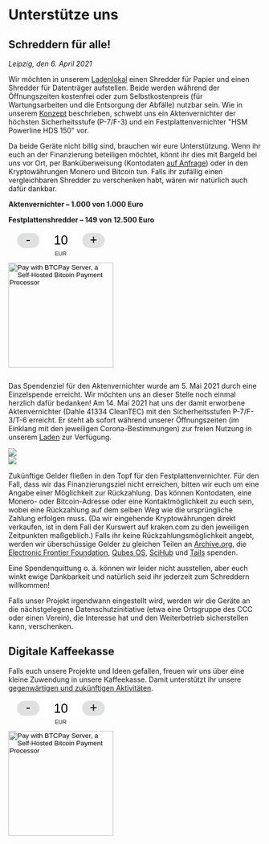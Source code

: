 # Unterstütze uns

## Schreddern für alle!

_Leipzig, den 6. April 2021_

Wir möchten in unserem [Ladenlokal](https://proxysto.re) einen Shredder für Papier und einen Shredder für Datenträger aufstellen. Beide werden während der Öffnungszeiten kostenfrei oder zum Selbstkostenpreis (für Wartungsarbeiten und die Entsorgung der Abfälle) nutzbar sein. Wie in unserem [Konzept](konzept.html) beschrieben, schwebt uns ein Aktenvernichter der höchsten Sicherheitsstufe (P-7/F-3) und ein Festplattenvernichter "HSM Powerline HDS 150" vor.

Da beide Geräte nicht billig sind, brauchen wir eure Unterstützung. Wenn ihr euch an der Finanzierung beteiligen möchtet, könnt ihr dies mit Bargeld bei uns vor Ort, per Banküberweisung (Kontodaten [auf Anfrage](https://proxysto.re/contact.html)) oder in den Kryptowährungen Monero und Bitcoin tun. Falls ihr zufällig einen vergleichbaren Shredder zu verschenken habt, wären wir natürlich auch dafür dankbar.

**Aktenvernichter – 1.000 von 1.000 Euro**

<div class="progress mb-3">
	<div class="progress-bar bg-success" role="progressbar" style="width: 100%"></div>
</div>

**Festplattenshredder – 149 von 12.500 Euro**

<div class="progress mb-3">
	<div class="progress-bar bg-success" role="progressbar" style="width: 1.192%"></div>
</div>

<div class="my-4 text-center">
	<style> .btcpay-form { display: inline-flex; align-items: center; justify-content: center; } .btcpay-form--inline { flex-direction: row; } .btcpay-form--block { flex-direction: column; } .btcpay-form--inline .submit { margin-left: 15px; } .btcpay-form--block select { margin-bottom: 10px; } .btcpay-form .btcpay-custom-container{ text-align: center; }.btcpay-custom { display: flex; align-items: center; justify-content: center; } .btcpay-form .plus-minus { cursor:pointer; font-size:25px; line-height: 25px; background: #DFE0E1; height: 30px; width: 45px; border:none; border-radius: 60px; margin: auto 5px; display: inline-flex; justify-content: center; } .btcpay-form select { -moz-appearance: none; -webkit-appearance: none; appearance: none; color: currentColor; background: transparent; border:1px solid transparent; display: block; padding: 1px; margin-left: auto; margin-right: auto; font-size: 11px; cursor: pointer; } .btcpay-form select:hover { border-color: #ccc; } .btcpay-form option { color: #000; background: rgba(0,0,0,.1); } .btcpay-input-price { -moz-appearance: textfield; border: none; box-shadow: none; text-align: center; font-size: 25px; margin: auto; border-radius: 5px; line-height: 35px; background: #fff; }.btcpay-input-price::-webkit-outer-spin-button, .btcpay-input-price::-webkit-inner-spin-button { -webkit-appearance: none; margin: 0; } </style>
	<script>
		function handlePlusMinus(event) {
			event.preventDefault();
			const root = event.target.closest('.btcpay-form');
			const el = root.querySelector('.btcpay-input-price');
			const step = parseInt(event.target.dataset.step) || 1;
			const min = parseInt(event.target.dataset.min) || 1;
			const max = parseInt(event.target.dataset.max);
			const type = event.target.dataset.type;
			const price = parseInt(el.value) || min;
			if (type === '-') {
				el.value = price - step < min ? min : price - step;
			} else if (type === '+') {
				el.value = price + step > max ? max : price + step;
			}
		}
		function handlePriceInput(event) {
			event.preventDefault();
			const root = event.target.closest('.btcpay-form');
			const price = parseInt(event.target.dataset.price);
			if (isNaN(event.target.value)) root.querySelector('.btcpay-input-price').value = price;
			const min = parseInt(event.target.getAttribute('min')) || 1;
			const max = parseInt(event.target.getAttribute('max'));
			if (event.target.value < min) {
				event.target.value = min;
			} else if (event.target.value > max) {
				event.target.value = max;
			}
		}
	</script>
	<form method="POST" action="https://pay.proxysto.re/api/v1/invoices" class="btcpay-form btcpay-form--block">
	  <input type="hidden" name="storeId" value="53wEhRv1kSEYRWR5q82UrF56eWSSDRH7bL4iq1RYqoJt" />
	  <input type="hidden" name="orderId" value="Shredder" />
	  <input type="hidden" name="checkoutDesc" value="Shredder – Thank you very much!" />
	  <input type="hidden" name="browserRedirect" value="https://dys2p.com/support.html" />
	  <div class="btcpay-custom-container">
		<div class="btcpay-custom">
		  <button class="plus-minus" type="button" onclick="handlePlusMinus(event);return false" data-type="-" data-step="1" data-min="5" data-max="9999">-</button>
		  <input class="btcpay-input-price" type="number" name="price" min="5" max="9999" step="1" value="10" data-price="10" style="width:3em;" oninput="handlePriceInput(event);return false" />
		  <button class="plus-minus" type="button" onclick="handlePlusMinus(event);return false" data-type="+" data-step="1" data-min="5" data-max="9999">+</button>
		</div>
		<select name="currency">
		  <option value="USD">USD</option>
		  <option value="GBP">GBP</option>
		  <option value="EUR" selected>EUR</option>
		  <option value="BTC">BTC</option>
		</select>
	  </div>
	  <input type="image" class="submit" name="submit" src="https://pay.proxysto.re/img/paybutton/pay.svg" style="width:209px" alt="Pay with BTCPay Server, a Self-Hosted Bitcoin Payment Processor">
	</form>
</div>

Das Spendenziel für den Aktenvernichter wurde am 5. Mai 2021 durch eine Einzelspende erreicht. Wir möchten uns an dieser Stelle noch einmal herzlich dafür bedanken! Am 14. Mai 2021 hat uns der damit erworbene Aktenvernichter (Dahle 41334 CleanTEC) mit den Sicherheitsstufen P-7/F-3/T-6 erreicht. Er steht ab sofort während unserer Öffnungszeiten (im Einklang mit den jeweiligen Corona-Bestimmungen) zur freien Nutzung in unserem [Laden](https://proxysto.re) zur Verfügung.

<div class="row">
	<div class="col-sm-6 mb-3">
		<img src="/assets/images/paper-shredder-1.jpg" class="img-fluid">
	</div>
	<div class="col-sm-6 mb-3">
		<img src="/assets/images/paper-shredder-2.jpg" class="img-fluid">
	</div>
</div>

Zukünftige Gelder fließen in den Topf für den Festplattenvernichter. Für den Fall, dass wir das Finanzierungsziel nicht erreichen, bitten wir euch um eine Angabe einer Möglichkeit zur Rückzahlung. Das können Kontodaten, eine Monero- oder Bitcoin-Adresse oder eine Kontaktmöglichkeit zu euch sein, wobei eine Rückzahlung auf dem selben Weg wie die ursprüngliche Zahlung erfolgen muss. (Da wir eingehende Kryptowährungen direkt verkaufen, ist in dem Fall der Kurswert auf kraken.com zu den jeweiligen Zeitpunkten maßgeblich.) Falls ihr keine Rückzahlungsmöglichkeit angebt, werden wir überschüssige Gelder zu gleichen Teilen an [Archive.org](https://archive.org/donate), die [Electronic Frontier Foundation](https://supporters.eff.org/donate/pu20--WB), [Qubes OS](https://www.qubes-os.org/donate/), [SciHub](https://de.wikipedia.org/wiki/Sci-Hub) und [Tails](https://tails.net/donate/index.de.html) spenden.

Eine Spendenquittung o. ä. können wir leider nicht ausstellen, aber euch winkt ewige Dankbarkeit und natürlich seid ihr jederzeit zum Schreddern willkommen!

Falls unser Projekt irgendwann eingestellt wird, werden wir die Geräte an die nächstgelegene Datenschutzinitiative (etwa eine Ortsgruppe des CCC oder einen Verein), die Interesse hat und den Weiterbetrieb sicherstellen kann, verschenken.

## Digitale Kaffeekasse

Falls euch unsere Projekte und Ideen gefallen, freuen wir uns über eine kleine Zuwendung in unsere Kaffeekasse. Damit unterstützt ihr unsere [gegenwärtigen und zukünftigen Aktivitäten](https://dys2p.com).

<div class="my-4 text-center">
	<!-- don't repeat style and script -->
	<form method="POST" action="https://pay.proxysto.re/api/v1/invoices" class="btcpay-form btcpay-form--block">
	  <input type="hidden" name="storeId" value="53wEhRv1kSEYRWR5q82UrF56eWSSDRH7bL4iq1RYqoJt" />
	  <input type="hidden" name="orderId" value="Contribution" />
	  <input type="hidden" name="checkoutDesc" value="Contribution – Thank you very much!" />
	  <input type="hidden" name="browserRedirect" value="https://dys2p.com/support.html" />
	  <div class="btcpay-custom-container">
		<div class="btcpay-custom">
		  <button class="plus-minus" type="button" onclick="handlePlusMinus(event);return false" data-type="-" data-step="1" data-min="5" data-max="9999">-</button>
		  <input class="btcpay-input-price" type="number" name="price" min="5" max="9999" step="1" value="10" data-price="10" style="width:3em;" oninput="handlePriceInput(event);return false" />
		  <button class="plus-minus" type="button" onclick="handlePlusMinus(event);return false" data-type="+" data-step="1" data-min="5" data-max="9999">+</button>
		</div>
		<select name="currency">
		  <option value="USD">USD</option>
		  <option value="GBP">GBP</option>
		  <option value="EUR" selected>EUR</option>
		  <option value="BTC">BTC</option>
		</select>
	  </div>
	  <input type="image" class="submit" name="submit" src="https://pay.proxysto.re/img/paybutton/pay.svg" style="width:209px" alt="Pay with BTCPay Server, a Self-Hosted Bitcoin Payment Processor">
	</form>
</div>

